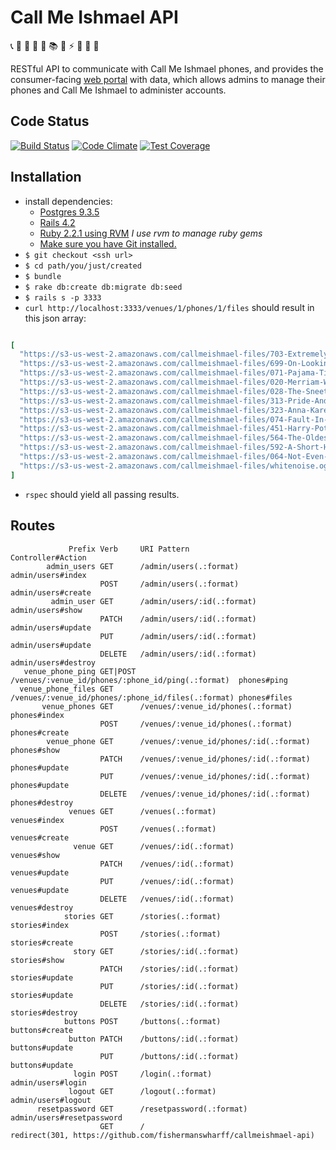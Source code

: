 # Call Me Ishmael API

:telephone_receiver: :closed_book: :orange_book: :notebook_with_decorative_cover: :notebook: :books: :mega: :zap: :speak_no_evil: :speech_balloon: :thought_balloon:

RESTful API to communicate with Call Me Ishmael phones, and provides the consumer-facing [web portal](https://github.com/fishermanswharff/callmeishmael-webapp) with data, which allows admins to manage their phones and Call Me Ishmael to administer accounts.

## Code Status

[![Build Status][ci-image]][ci-url]
[![Code Climate][cc-climate-image]][cc-climate-url]
[![Test Coverage][cc-coverage-image]][cc-coverage-url]


## Installation

- install dependencies:
  - [Postgres 9.3.5](https://github.com/PostgresApp/PostgresApp/releases/tag/9.3.6.0)
  - [Rails 4.2](https://github.com/rails/rails)
  - [Ruby 2.2.1 using RVM](https://rvm.io/) *I use rvm to manage ruby gems*
  - [Make sure you have Git installed.](http://git-scm.com/book/en/v2/Getting-Started-Installing-Git)
- `$ git checkout <ssh url>`
- `$ cd path/you/just/created`
- `$ bundle`
- `$ rake db:create db:migrate db:seed`
- `$ rails s -p 3333`
- `curl http://localhost:3333/venues/1/phones/1/files` should result in this json array:

```ruby

[
  "https://s3-us-west-2.amazonaws.com/callmeishmael-files/703-Extremely-Loud-and-Incredibly-Close-by-Jonathan-Safran-Foer-final.ogg",
  "https://s3-us-west-2.amazonaws.com/callmeishmael-files/699-On-Looking-by-Alexandra-Horowitz-final.ogg",
  "https://s3-us-west-2.amazonaws.com/callmeishmael-files/071-Pajama-Time-by-Sandra-Boynton-final.ogg",
  "https://s3-us-west-2.amazonaws.com/callmeishmael-files/020-Merriam-Webster-Dictionary-final.ogg",
  "https://s3-us-west-2.amazonaws.com/callmeishmael-files/028-The-Sneetches-by-Dr-Seuss-final.ogg",
  "https://s3-us-west-2.amazonaws.com/callmeishmael-files/313-Pride-And-Prejudice-by-Jane-Austen-final.ogg",
  "https://s3-us-west-2.amazonaws.com/callmeishmael-files/323-Anna-Karenina-by-Leo-Tolstoy-final.ogg",
  "https://s3-us-west-2.amazonaws.com/callmeishmael-files/074-Fault-In-Our-stars-by-John-Green-final.ogg",
  "https://s3-us-west-2.amazonaws.com/callmeishmael-files/451-Harry-Potter-by-J.K.-Rowling-final.ogg",
  "https://s3-us-west-2.amazonaws.com/callmeishmael-files/564-The-Oldest-Living-Things-in-the-World-by-Rachel-Sussman-final.ogg",
  "https://s3-us-west-2.amazonaws.com/callmeishmael-files/592-A-Short-History-of-Nearly-Everything-by-Bill-Bryson-final.ogg",
  "https://s3-us-west-2.amazonaws.com/callmeishmael-files/064-Not-Even-Wrong-by-Paul-Collins-final.ogg",
  "https://s3-us-west-2.amazonaws.com/callmeishmael-files/whitenoise.ogg"
]

```

- `rspec` should yield all passing results.



## Routes

                 Prefix Verb     URI Pattern                                        Controller#Action
            admin_users GET      /admin/users(.:format)                             admin/users#index
                        POST     /admin/users(.:format)                             admin/users#create
             admin_user GET      /admin/users/:id(.:format)                         admin/users#show
                        PATCH    /admin/users/:id(.:format)                         admin/users#update
                        PUT      /admin/users/:id(.:format)                         admin/users#update
                        DELETE   /admin/users/:id(.:format)                         admin/users#destroy
       venue_phone_ping GET|POST /venues/:venue_id/phones/:phone_id/ping(.:format)  phones#ping
      venue_phone_files GET      /venues/:venue_id/phones/:phone_id/files(.:format) phones#files
           venue_phones GET      /venues/:venue_id/phones(.:format)                 phones#index
                        POST     /venues/:venue_id/phones(.:format)                 phones#create
            venue_phone GET      /venues/:venue_id/phones/:id(.:format)             phones#show
                        PATCH    /venues/:venue_id/phones/:id(.:format)             phones#update
                        PUT      /venues/:venue_id/phones/:id(.:format)             phones#update
                        DELETE   /venues/:venue_id/phones/:id(.:format)             phones#destroy
                 venues GET      /venues(.:format)                                  venues#index
                        POST     /venues(.:format)                                  venues#create
                  venue GET      /venues/:id(.:format)                              venues#show
                        PATCH    /venues/:id(.:format)                              venues#update
                        PUT      /venues/:id(.:format)                              venues#update
                        DELETE   /venues/:id(.:format)                              venues#destroy
                stories GET      /stories(.:format)                                 stories#index
                        POST     /stories(.:format)                                 stories#create
                  story GET      /stories/:id(.:format)                             stories#show
                        PATCH    /stories/:id(.:format)                             stories#update
                        PUT      /stories/:id(.:format)                             stories#update
                        DELETE   /stories/:id(.:format)                             stories#destroy
                buttons POST     /buttons(.:format)                                 buttons#create
                 button PATCH    /buttons/:id(.:format)                             buttons#update
                        PUT      /buttons/:id(.:format)                             buttons#update
                  login POST     /login(.:format)                                   admin/users#login
                 logout GET      /logout(.:format)                                  admin/users#logout
          resetpassword GET      /resetpassword(.:format)                           admin/users#resetpassword
                        GET      /                                                  redirect(301, https://github.com/fishermanswharff/callmeishmael-api)


[ci-image]: https://magnum.travis-ci.com/fishermanswharff/callmeishmael-api.svg?token=ywtwaukB2udjyiFG1GbL&branch=master
[ci-url]: https://magnum.travis-ci.com/fishermanswharff/callmeishmael-api

[cc-climate-image]: https://codeclimate.com/repos/552b1979695680373f000a7d/badges/b6474b9a7d66964c7b98/gpa.svg
[cc-climate-url]: https://codeclimate.com/repos/552b1979695680373f000a7d/feed

[cc-coverage-image]: https://codeclimate.com/repos/552b1979695680373f000a7d/badges/b6474b9a7d66964c7b98/coverage.svg
[cc-coverage-url]: https://codeclimate.com/repos/552b1979695680373f000a7d/feed





